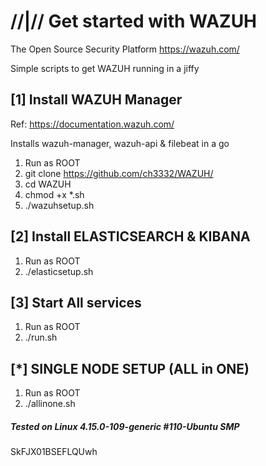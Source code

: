 # //|// Get started with WAZUH 
The Open Source Security Platform https://wazuh.com/

Simple scripts to get WAZUH running in a jiffy

## [1] Install WAZUH Manager

Ref: https://documentation.wazuh.com/

Installs wazuh-manager, wazuh-api & filebeat in a go

1. Run as ROOT
2. git clone https://github.com/ch3332/WAZUH/
3. cd WAZUH
4. chmod  +x  *.sh
5. ./wazuhsetup.sh 

## [2] Install ELASTICSEARCH & KIBANA


1. Run as ROOT
2. ./elasticsetup.sh


## [3] Start All services

1. Run as ROOT
2. ./run.sh

## [*] SINGLE NODE SETUP (ALL in ONE)

1. Run as ROOT
2. ./allinone.sh



##### Tested on Linux 4.15.0-109-generic #110-Ubuntu SMP 
SkFJX01BSEFLQUwh
